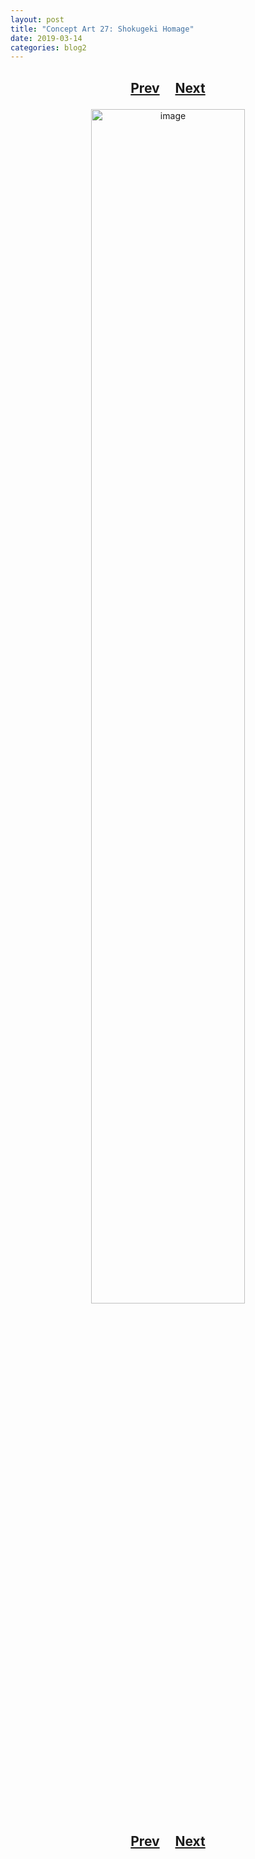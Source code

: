 ```yaml
---
layout: post
title: "Concept Art 27: Shokugeki Homage"
date: 2019-03-14
categories: blog2
---
```


<h2>
  <p style="text-align:center;">
    <a href="/wingsofthechorus/archive/2019/03/14/conceptart26">Prev</a>
    &nbsp;&nbsp;&nbsp;
    <a href="/wingsofthechorus/archive/2019/03/15/conceptart28">Next</a>
  </p>
</h2>

<p style="text-align:center;">
  <img src="/wingsofthechorus/images/conceptart/ca27.png" width="70%" alt="image"/>
</p>

<h2>
  <p style="text-align:center;">
    <a href="/wingsofthechorus/archive/2019/03/14/conceptart26">Prev</a>
    &nbsp;&nbsp;&nbsp;
    <a href="/wingsofthechorus/archive/2019/03/15/conceptart28">Next</a>
  </p>
</h2>
